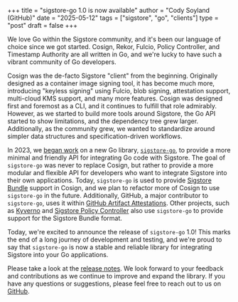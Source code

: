 +++
title = "sigstore-go 1.0 is now available"
author = "Cody Soyland (GitHub)"
date = "2025-05-12"
tags = ["sigstore", "go", "clients"]
type = "post"
draft = false
+++

We love Go within the Sigstore community, and it's been our language of choice since we got started. Cosign, Rekor, Fulcio, Policy Controller, and Timestamp Authority are all written in Go, and we're lucky to have such a vibrant community of Go developers.

Cosign was the de-facto Sigstore "client" from the beginning. Originally designed as a container image signing tool, it has become much more, introducing "keyless signing" using Fulcio, blob signing, attestation support, multi-cloud KMS support, and many more features. Cosign was designed first and foremost as a CLI, and it continues to fulfill that role admirably. However, as we started to build more tools around Sigstore, the Go API started to show limitations, and the dependency tree grew larger. Additionally, as the community grew, we wanted to standardize around simpler data structures and specification-driven workflows.

In 2023, we [began work](https://blog.sigstore.dev/announcing-sigstore-go/) on a new Go library, [`sigstore-go`](https://github.com/sigstore/sigstore-go), to provide a more minimal and friendly API for integrating Go code with Sigstore. The goal of `sigstore-go` was never to replace Cosign, but rather to provide a more modular and flexible API for developers who want to integrate Sigstore into their own applications. Today, `sigstore-go` is used to provide [Sigstore Bundle](https://docs.sigstore.dev/about/bundle/) support in Cosign, and we plan to refactor more of Cosign to use `sigstore-go` in the future. Additionally, GitHub, a major contributor to `sigstore-go`, uses it within [GitHub Artifact Attestations](https://docs.github.com/en/actions/security-for-github-actions/using-artifact-attestations/using-artifact-attestations-to-establish-provenance-for-builds). Other projects, such as [Kyverno](https://kyverno.io/) and [Sigstore Policy Controller](https://docs.sigstore.dev/policy-controller/overview/) also use `sigstore-go` to provide support for the Sigstore Bundle format.

Today, we're excited to announce the release of `sigstore-go` 1.0! This marks the end of a long journey of development and testing, and we're proud to say that `sigstore-go` is now a stable and reliable library for integrating Sigstore into your Go applications. 

Please take a look at the [release notes](https://github.com/sigstore/sigstore-go/releases/tag/v1.0.0). We look forward to your feedback and contributions as we continue to improve and expand the library. If you have any questions or suggestions, please feel free to reach out to us on [GitHub](https://github.com/sigstore/sigstore-go/issues).
